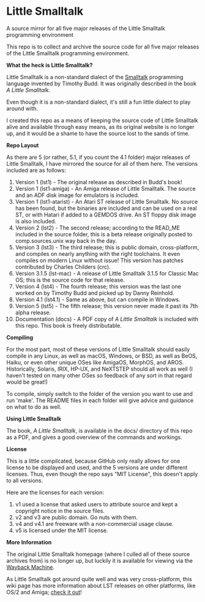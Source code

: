 # Little Smalltalk
A source mirror for all five major releases of the Little Smalltalk programming environment

This repo is to collect and archive the source code for all five major releases of the Little
Smalltalk programming environment.

**What the heck is Little Smalltalk?**

Little Smalltalk is a non-standard dialect of the [Smalltalk](https://en.wikipedia.org/wiki/Smalltalk) programming language invented by Timothy Budd. It was originally described in the book *A Little Smalltalk*.

Even though it is a non-standard dialect, it's still a fun little dialect to play around with.

I created this repo as a means of keeping the source code of Little Smalltalk alive and available through easy means, as its original website is no longer up, and it would be a shame to have the source lost to the sands of time.

**Repo Layout**

As there are 5 (or rather, 5.1, if you count the 4.1 folder) major releases of Little Smalltalk, I have mirrored the source for all of them here. The versions included are as follows:

1. Version 1 (lst1) - The original release as described in Budd's book!
2. Version 1 (lst1-amiga) - An Amiga release of Little Smalltalk. The source and an ADF disk image for emulators is included.
3. Version 1 (lst1-atarist) - An Atari ST release of Little Smalltalk. No source has been found, but the binaries are included and can be used on a real ST, or with Hatari if added to a GEMDOS drive. An ST floppy disk image is also included.
4. Version 2 (lst2) - The second release; according to the READ_ME included in the source folder, this is a beta release originally posted to comp.sources.unix way back in the day.
5. Version 3 (lst3) - The third release; this is public domain, cross-platform, and compiles on nearly anything with the right toolchains. It even compiles on modern Linux without issue! This version has patches contributed by Charles Childers (crc).
6. Version 3.1.5 (lst-mac) - A release of Little Smalltalk 3.1.5 for Classic Mac OS; this is the source code for that release.
7. Version 4 (lst4) - The fourth release; this version was the last one worked on by Timothy Budd and picked up by Danny Reinhold.
8. Version 4.1 (lst4.1) - Same as above, but can compile in Windows.
9. Version 5 (lst5) - The fifth release; this version never made it past its 7th alpha release.
10. Documentation (docs) - A PDF copy of *A Little Smalltalk* is included with this repo. This book is freely distributable.


**Compiling**

For the most part, most of these versions of Little Smalltalk should easily compile in any Linux, as well as macOS, Windows, or BSD, as well as BeOS, Haiku, or even other unique OSes like AmigaOS, MorphOS, and AROS. Historically, Solaris, IRIX, HP-UX, and NeXTSTEP should all work as well (I haven't tested on many other OSes so feedback of any sort in that regard would be great!)

To compile, simply switch to the folder of the version you want to use and run 'make'. The README files in each folder will give advice and guidance on what to do as well.

**Using Little Smalltalk**

The book, *A Little Smalltalk*, is available in the docs/ directory of this repo as a PDF, and gives a good overview of the commands and workings.

**License**

This is a little compilcated, because GitHub only really allows for one license to be displayed and used, and the 5 versions are under different licenses. Thus, even though the repo says "MIT License", this doesn't apply to all versions.

Here are the licenses for each version:

1. v1 used a license that asked users to attribute source and kept a copyright notice in the source files.
2. v2 and v3 are public domain. Go nuts with them.
3. v4 and v4.1 are freeware with a non-commercial usage clause.
4. v5 is licensed under the MIT license.

**More Information**

The original Little Smalltalk homepage (where I culled all of these source archives from) is no longer up, but luckily it is available for viewing via the [Wayback Machine](https://web.archive.org/web/20071005060831/http://www.littlesmalltalk.org/index.php?page=home).

As Little Smalltalk got around quite well and was very cross-platform, this wiki page has more information about LST releases on other platforms, like OS/2 and Amiga; [check it out](http://www.edm2.com/index.php/Little_Smalltalk)!